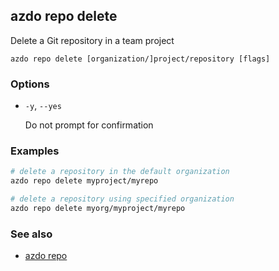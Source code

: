 ## azdo repo delete
Delete a Git repository in a team project
```
azdo repo delete [organization/]project/repository [flags]
```
### Options


* `-y`, `--yes`

	Do not prompt for confirmation


### Examples

```bash
# delete a repository in the default organization
azdo repo delete myproject/myrepo

# delete a repository using specified organization
azdo repo delete myorg/myproject/myrepo
```

### See also

* [azdo repo](./azdo_repo.md)
